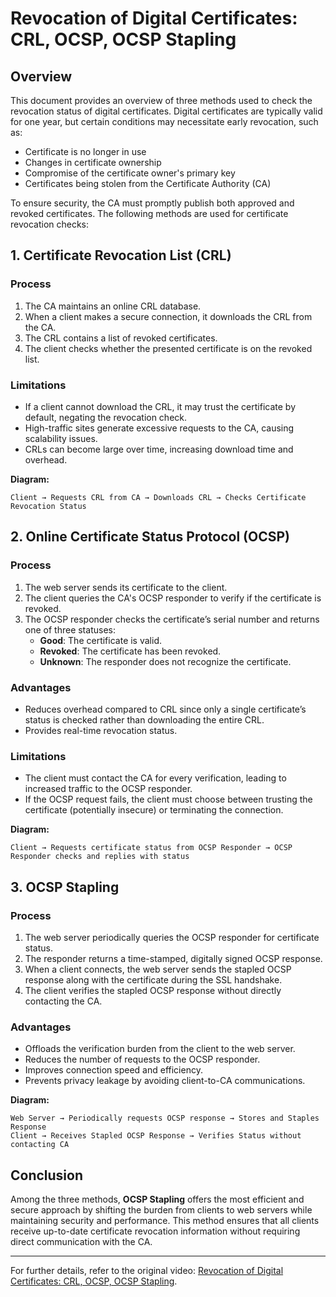 # Revocation of Digital Certificates: CRL, OCSP, OCSP Stapling

## Overview
This document provides an overview of three methods used to check the revocation status of digital certificates. Digital certificates are typically valid for one year, but certain conditions may necessitate early revocation, such as:
- Certificate is no longer in use
- Changes in certificate ownership
- Compromise of the certificate owner's primary key
- Certificates being stolen from the Certificate Authority (CA)

To ensure security, the CA must promptly publish both approved and revoked certificates. The following methods are used for certificate revocation checks:

## 1. Certificate Revocation List (CRL)

### Process
1. The CA maintains an online CRL database.
2. When a client makes a secure connection, it downloads the CRL from the CA.
3. The CRL contains a list of revoked certificates.
4. The client checks whether the presented certificate is on the revoked list.

### Limitations
- If a client cannot download the CRL, it may trust the certificate by default, negating the revocation check.
- High-traffic sites generate excessive requests to the CA, causing scalability issues.
- CRLs can become large over time, increasing download time and overhead.

**Diagram:**
```
Client → Requests CRL from CA → Downloads CRL → Checks Certificate Revocation Status
```

## 2. Online Certificate Status Protocol (OCSP)

### Process
1. The web server sends its certificate to the client.
2. The client queries the CA's OCSP responder to verify if the certificate is revoked.
3. The OCSP responder checks the certificate’s serial number and returns one of three statuses:
   - **Good**: The certificate is valid.
   - **Revoked**: The certificate has been revoked.
   - **Unknown**: The responder does not recognize the certificate.

### Advantages
- Reduces overhead compared to CRL since only a single certificate’s status is checked rather than downloading the entire CRL.
- Provides real-time revocation status.

### Limitations
- The client must contact the CA for every verification, leading to increased traffic to the OCSP responder.
- If the OCSP request fails, the client must choose between trusting the certificate (potentially insecure) or terminating the connection.

**Diagram:**
```
Client → Requests certificate status from OCSP Responder → OCSP Responder checks and replies with status
```

## 3. OCSP Stapling

### Process
1. The web server periodically queries the OCSP responder for certificate status.
2. The responder returns a time-stamped, digitally signed OCSP response.
3. When a client connects, the web server sends the stapled OCSP response along with the certificate during the SSL handshake.
4. The client verifies the stapled OCSP response without directly contacting the CA.

### Advantages
- Offloads the verification burden from the client to the web server.
- Reduces the number of requests to the OCSP responder.
- Improves connection speed and efficiency.
- Prevents privacy leakage by avoiding client-to-CA communications.

**Diagram:**
```
Web Server → Periodically requests OCSP response → Stores and Staples Response
Client → Receives Stapled OCSP Response → Verifies Status without contacting CA
```

## Conclusion
Among the three methods, **OCSP Stapling** offers the most efficient and secure approach by shifting the burden from clients to web servers while maintaining security and performance. This method ensures that all clients receive up-to-date certificate revocation information without requiring direct communication with the CA.

---

For further details, refer to the original video: [Revocation of Digital Certificates: CRL, OCSP, OCSP Stapling](https://www.youtube.com/watch/WXNKQ_otO_g).

